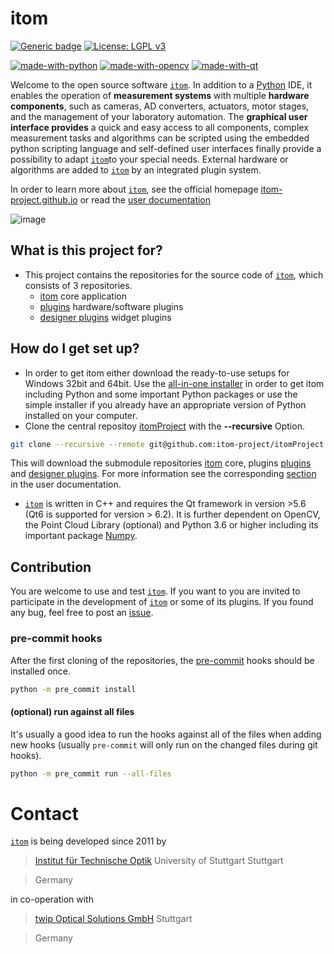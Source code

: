 # itom

[![Generic badge](https://img.shields.io/badge/powered%20by-ITO-blue)](https://www.ito.uni-stuttgart.de/)
[![License: LGPL v3](https://img.shields.io/badge/License-LGPL_v3-blue.svg)](https://www.gnu.org/licenses/lgpl-3.0)

[![made-with-python](https://img.shields.io/badge/Made%20with-Python-1f425f.svg)](https://www.python.org/)
[![made-with-opencv](https://img.shields.io/badge/Made%20by-OpenCV-green)](https://opencv.org/)
[![made-with-qt](https://img.shields.io/badge/Made%20by-Qt-brightgreen)](https://www.qt.io/product/framework)

Welcome to the open source software [``itom``](https://itom-project.github.io/ "``itom``"). In addition to a [Python](https://www.python.org/ "Python") IDE, it enables the operation of **measurement systems** with multiple **hardware components**, such as cameras, AD converters, actuators, motor stages, and the management of your laboratory automation. The **graphical user interface provides** a quick and easy access to all components, complex measurement tasks and algorithms can be scripted using the embedded python scripting language and self-defined user interfaces finally provide a possibility to adapt [``itom``](https://itom-project.github.io/ "``itom``")to your special needs. External hardware or algorithms are added to [``itom``](https://itom-project.github.io/ "``itom``") by an integrated plugin system.

In order to learn more about [``itom``](https://itom-project.github.io/ "``itom``"), see the official homepage [itom-project.github.io](https://itom-project.github.io/) or read the [user documentation](https://itom-project.github.io/latest/docs/index.html)

![image](https://github.com/itom-project/.github/assets/17592823/edf181c9-d8d3-4982-8010-f27cc72a24cf)

## What is this project for?

* This project contains the repositories for the source code of [``itom``](https://itom-project.github.io), which consists of 3 repositories.
	* [itom](https://github.com/itom-project/itom) core application
	* [plugins](https://github.com/itom-project/plugins) hardware/software plugins
	* [designer plugins](https://github.com/itom-project/designerPlugins) widget plugins

## How do I get set up?

* In order to get itom either download the ready-to-use setups for Windows 32bit and 64bit. Use the [all-in-one installer](https://sourceforge.net/projects/itom/files/all-in-one-build-setup/ "all-in-one installer") in order to get itom including Python and some important Python packages or use the simple installer if you already have an appropriate version of Python installed on your computer.
* Clone the central repositoy [itomProject](https://github.com/itom-project/itomProject) with the **--recursive** Option.
```bash
git clone --recursive --remote git@github.com:itom-project/itomProject.git
```
This will download the submodule repositories [itom](https://github.com/itom-project/itom) core, plugins [plugins](https://github.com/itom-project/plugins) and [designer plugins](https://github.com/itom-project/designerPlugins). For more information see the corresponding [section](https://itom-project.github.io/latest/docs/02_installation/build_dependencies.html) in the user documentation.
* [``itom``](https://itom-project.github.io/ "``itom``") is written in C++ and requires the Qt framework in version >5.6 (Qt6 is supported for version > 6.2). It is further dependent on OpenCV, the Point Cloud Library (optional) and Python 3.6 or higher including its important package [Numpy](https://numpy.org/doc/stable/index.html "Numpy").

## Contribution

You are welcome to use and test [``itom``](https://itom-project.github.io/ "``itom``"). If you want to you are invited to participate in the development of [``itom``](https://itom-project.github.io/ "``itom``") or some of its plugins. If you found any bug, feel free to post an [issue](https://github.com/itom-project/itom/issues "issue").

### pre-commit hooks
After the first cloning of the repositories, the [pre-commit](https://pre-commit.com/ "pre-commit") hooks should be installed once.
```bash
python -m pre_commit install
```
#### (optional) run against all files
It's usually a good idea to run the hooks against all of the files when adding new hooks (usually ``pre-commit`` will only run on the changed files during git hooks).
```bash
python -m pre_commit run --all-files
```

# Contact

[``itom``](https://itom-project.github.io/ "``itom``") is being developed since 2011 by

> [Institut für Technische Optik](http://www.uni-stuttgart.de/ito)
> University of Stuttgart
> Stuttgart

> Germany

in co-operation with 
> [twip Optical Solutions GmbH](http://www.twip-os.com)
> Stuttgart

> Germany
